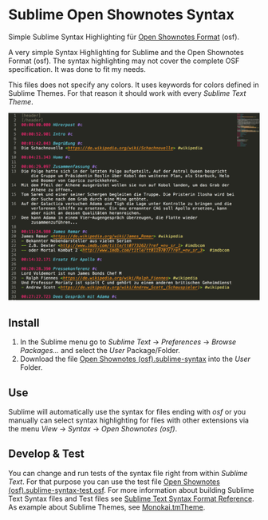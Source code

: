 # Sublime Open Shownotes Syntax
Simple Sublime Syntax Highlighting für [Open Shownotes Format](https://github.com/shownotes/OpenShownotesFormat) (osf).

A very simple Syntax Highlighting for Sublime and the Open Shownotes Format (osf).
The syntax highlighting may not cover the complete OSF specification.
It was done to fit my needs.

This files does not specify any colors. It uses keywords for colors defined in Sublime Themes. For that reason it should work with every *Sublime Text Theme*.

![Example Open Shownotes File showing syntax highlighting.](images/sublime-osf-syntax-example.png)

## Install
1. In the Sublime menu go to *Sublime Text* -> *Preferences* -> *Browse Packages...* and select the *User* Package/Folder.
2. Download the file [Open Shownotes (osf).sublime-syntax](https://raw.githubusercontent.com/pommes/sublime-open-shownotes/master/Open%20Shownotes%20(osf).sublime-syntax) into the *User* Folder. 

## Use
Sublime will automatically use the syntax for files ending with *osf* or you manually can select syntax highlighting for files with other extensions via the menu *View* -> *Syntax* -> *Open Shownotes (osf)*.

## Develop & Test
You can change and run tests of the syntax file right from within *Sublime Text*. For that purpose you can use the test file [Open Shownotes (osf).sublime-syntax-test.osf](https://raw.githubusercontent.com/pommes/sublime-open-shownotes/master/Open%20Shownotes%20(osf).sublime-syntax-test.osf).
For more information about building Sublime Text Syntax files and Test files see [Sublime Text Syntax Format Reference](http://www.sublimetext.com/docs/3/syntax.html).
As example about Sublime Themes, see [Monokai.tmTheme](https://github.com/cj/sublime/blob/master/Color%20Scheme%20-%20Default/Monokai.tmTheme).
